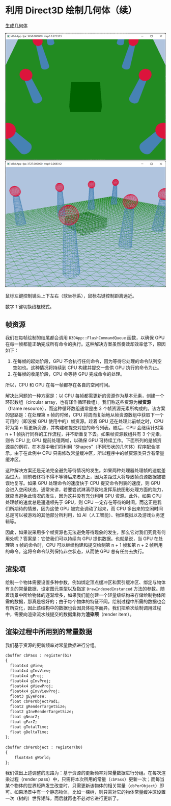 # 利用 Direct3D 绘制几何体（续）

[生成几何体](生成几何体.md)

![](../misc/images/03-result.png)
![](../misc/images/03-result-wireframe.png)

鼠标左键控制镜头上下左右（球坐标系），鼠标右键控制距离远近。

数字 1 键切换线框模式。


## 帧资源

我们在每帧绘制的结尾都会调用 `D3DApp::FlushCommandQueue` 函数，以确保 GPU 在每一帧都能正确完成所有命令的执行。这种解决方案虽然奏效却效率低下，原因如下：

1. 在每帧的起始阶段，GPU 不会执行任何命令，因为等待它处理的命令队列空空如也。这种情况将持续到 CPU 构建并提交一些供 GPU 执行的命令为止。
2. 在每帧的收尾阶段，CPU 会等待 GPU 完成命令的处理。

所以，CPU 和 GPU 在每一帧都存在各自的空闲时间。

解决此问题的一种方案是：以 CPU 每帧都需更新的资源作为基本元素，创建一个环形数组（circular array，也有译作循环数组）。我们称这些资源为**帧资源**（frame resource），而这种循环数组通常是由 3 个帧资源元素所构成的。该方案的思路是：在处理第 n 帧的时候，CPU 将周而复始地从帧资源数组中获取下一个可用的（即没被 GPU 使用中的）帧资源。趁着 GPU 还在处理此前帧之时，CPU 将为第 n 帧更新资源，并构建和提交对应的命令列表。随后，CPU 会继续针对第 n + 1 帧执行同样的工作流程，并不断重复下去。如果帧资源数组共有 3 个元素，则令 CPU 比 GPU 提前处理两帧，以确保 GPU 可持续工作。下面所列的是帧资源类的例程，在本章中我们将利用 “Shapes”（不同形状的几何体）程序配合演示。由于在此例中 CPU 只需修改常量缓冲区，所以程序中的帧资源类只含有常量缓冲区。

这种解决方案还是无法完全避免等待情况的发生。如果两种处理器处理帧的速度差距过大，则前者终将不得不等待后来者追上，因为差距过大将导致帧资源数据被错误地复写。如果 GPU 处理命令的速度快于 CPU 提交命令列表的速度，则 GPU 会进入空闲状态。通常来讲，若要尝试淋漓尽致地发挥系统图形处理方面的能力，就应当避免此情况的发生，因为这并没有充分利用 GPU 资源。此外，如果 CPU 处理帧的速度总是遥遥领先于 GPU，则 CPU 一定存在等待的时间。而这正是我们所期待的情景，因为这使 GPU 被完全调动了起来，而 CPU 多出来的空闲时间总是可以被游戏的其他部分所利用，如 AI（人工智能）、物理模拟以及游戏业务逻辑等。

因此，如果说采用多个帧资源也无法避免等待现象的发生，那么它对我们究竟有何用处呢？答案是：它使我们可以持续向 GPU 提供数据。也就是说，当 GPU 在处理第 n 帧的命令时，CPU 可以继续构建和提交绘制第 n + 1 帧和第 n + 2 帧所用的命令。这将令命令队列保持非空状态，从而使 GPU 总有任务去执行。

## 渲染项

绘制一个物体需要设置多种参数，例如绑定顶点缓冲区和索引缓冲区、绑定与物体有关的常量数据、设定图元类型以及指定 `DrawIndexedInstanced` 方法的参数。随着场景中所绘物体的逐渐增多，如果我们能创建一个轻量级结构来存储绘制物体所需的数据，那真是极好的；由于每个物体的特征不同，绘制过程中所需的数据也会有所变化，因此该结构中的数据也会因具体程序而异。我们把单次绘制调用过程中，需要向渲染流水线提交的数据集称为**渲染项**（render item）。

## 渲染过程中所用到的常量数据

我们基于资源的更新频率对常量数据进行分组。

```hlsl
cbuffer cbPass : register(b1) 
{ 
  float4x4 gView; 
  float4x4 gInvView; 
  float4x4 gProj; 
  float4x4 gInvProj; 
  float4x4 gViewProj; 
  float4x4 gInvViewProj; 
  float3 gEyePosW; 
  float cbPerObjectPad1; 
  float2 gRenderTargetSize; 
  float2 gInvRenderTargetSize; 
  float gNearZ; 
  float gFarZ; 
  float gTotalTime; 
  float gDeltaTime; 
}; 

cbuffer cbPerObject : register(b0) 
{ 
    float4x4 gWorld;  
};
```

我们做出上述调整的思路为：基于资源的更新频率对常量数据进行分组。在每次渲染过程（render pass）中，只需将本次所用的常量（`cbPass`）更新一次；而每当某个物体的世界矩阵发生改变时，只需更新该物体的相关常量（`cbPerObject`）即可。如果场景中有一个静态物体，比如一棵树，则只需对它的物体常量缓冲区设置一次（树的）世界矩阵，而后就再也不必对它进行更新了。
